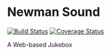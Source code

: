 # Newman Sound
[![Build Status](https://travis-ci.org/tnewman/newmansound.svg?branch=master)](https://travis-ci.org/tnewman/newmansound)
[![Coverage Status](https://coveralls.io/repos/github/tnewman/newmansound/badge.svg?branch=master)](https://coveralls.io/github/tnewman/newmansound?branch=master)

A Web-based Jukebox
